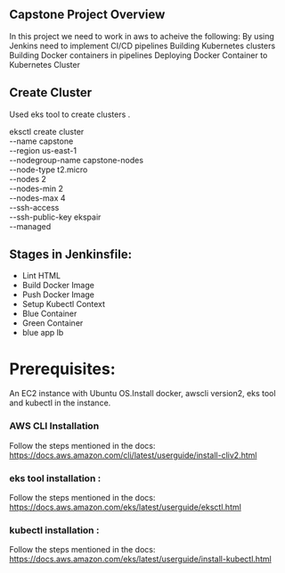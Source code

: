 ## Capstone Project Overview

In this project we need to work in aws to acheive the following:
By using Jenkins need to implement CI/CD pipelines
Building Kubernetes clusters
Building Docker containers in pipelines
Deploying Docker Container to Kubernetes Cluster

## Create Cluster
Used eks tool to create clusters .

eksctl create cluster \
--name capstone \
--region us-east-1 \
--nodegroup-name capstone-nodes \
--node-type t2.micro \
--nodes 2 \
--nodes-min 2 \
--nodes-max 4 \
--ssh-access \
--ssh-public-key ekspair \
--managed

## Stages in Jenkinsfile:
- Lint HTML
- Build Docker Image
- Push Docker Image
- Setup Kubectl Context
- Blue Container
- Green Container
- blue app lb

# Prerequisites:
An EC2 instance with Ubuntu OS.Install docker, awscli version2, eks tool and kubectl in the instance.

### AWS CLI Installation
Follow the steps mentioned in the docs:
https://docs.aws.amazon.com/cli/latest/userguide/install-cliv2.html

### eks tool installation :
Follow the steps mentioned in the docs:
https://docs.aws.amazon.com/eks/latest/userguide/eksctl.html

### kubectl installation :
Follow the steps mentioned in the docs:
https://docs.aws.amazon.com/eks/latest/userguide/install-kubectl.html


